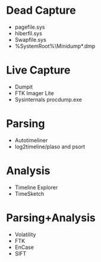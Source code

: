 # Dead Capture
- pagefile.sys
- hiberfil.sys
- Swapfile.sys
- %SystemRoot%\Minidump\*.dmp



# Live Capture
- Dumpit
- FTK Imager Lite
- Sysinternals procdump.exe


# Parsing
- Autotimeliner
- log2timeline/plaso and psort


# Analysis
- Timeline Explorer
- TimeSketch


# Parsing+Analysis
- Volatility
- FTK
- EnCase
- SIFT
